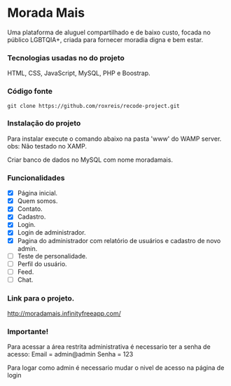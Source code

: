 # Morada Mais

Uma plataforma de aluguel compartilhado e de baixo custo, focada no público LGBTQIA+, criada para fornecer moradia digna e bem estar.

### Tecnologias usadas no do projeto

HTML, CSS, JavaScript, MySQL, PHP e Boostrap.

### Código fonte

```
git clone https://github.com/roxreis/recode-project.git
```

### Instalação do projeto

Para instalar execute o comando abaixo na pasta 'www' do WAMP server.
obs: Não testado no XAMP.

Criar banco de dados no MySQL com nome moradamais.

### Funcionalidades

- [x] Página inicial.
- [x] Quem somos.
- [x] Contato.
- [x] Cadastro.
- [x] Login.
- [x] Login de administrador.
- [x] Pagina do administrador com relatório de usuários e cadastro de novo admin.
- [ ] Teste de personalidade.
- [ ] Perfil do usuário.
- [ ] Feed.
- [ ] Chat.

### Link para o projeto.

http://moradamais.infinityfreeapp.com/


### Importante!

Para acessar a área restrita administrativa é necessario ter a senha de acesso:
Email = admin@admin
Senha = 123

Para logar como admin é necessario mudar o nivel de acesso na página de login 